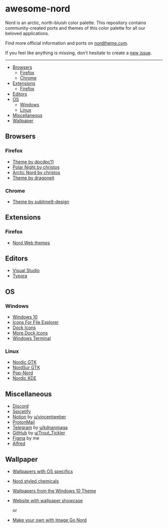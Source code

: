 # awesome-nord

Nord is an arctic, north-bluish color palette. This repository contains community-created ports and themes of this color palette for all our beloved applications.

Find more official information and ports on [nordtheme.com](https://www.nordtheme.com/).

If you feel like anything is missing, don't hesitate to create a [new issue](https://github.com/Aceto1/awesome-nord/issues/new).

------

* [Browsers](#Browsers)
  * [Firefox](#Firefox)
  * [Chrome](#Chrome)
* [Extensions](#extensions)
  * [Firefox](#Firefox)
* [Editors](#Editors)
* [OS](#OS)
  * [Windows](#Windows)
  * [Linux](#Linux)
* [Miscellaneous](#Miscellaneous)
* [Wallpaper](#Wallpaper)



## Browsers

### Firefox

- [Theme by dpcdpc11](https://www.deviantart.com/dpcdpc11/art/Nord-for-Firefox-837860916)
- [Polar Night by christos](https://addons.mozilla.org/en-US/firefox/addon/nord-polar-night-theme/)
- [Arctic Nord by christos](https://addons.mozilla.org/en-US/firefox/addon/arctic-nord-theme/)
- [Theme by dragonejt](https://addons.mozilla.org/en-US/firefox/addon/nord-firefox/)



### Chrome

- [Theme by sublime9-design](https://www.deviantart.com/sublime9-design/art/Nord-Theme-for-Chrome-V2-837463227)


## Extensions 
### Firefox
- [Nord Web themes](https://addons.mozilla.org/en-US/firefox/addon/nord-web-theme/)

## Editors

- [Visual Studio](https://github.com/jwendl/nord-vs-theme)
- [Typora](https://theme.typora.io/theme/Nord/)



## OS

### Windows

- [Windows 10](https://www.deviantart.com/niivu/art/Nord-Windows-10-Theme-837266272)
- [Icons For File Explorer](https://www.deviantart.com/niivu/art/Nord-Icon-Theme-837265260)
- [Dock Icons](https://www.deviantart.com/niivu/art/Nord-Dock-Icons-837539862)
- [More Dock Icons](https://www.deviantart.com/mnmldsgn/art/Nord-Extra-Dock-Icons-843934452)
- [Windows Terminal](https://github.com/thismat/nord-windows-terminal)



### Linux

- [Nordic GTK](https://www.gnome-look.org/p/1267246/)
- [NordSur GTK](https://github.com/nboughton/NordSur)
- [Pop-Nord](https://www.gnome-look.org/p/1460607)
- [Nordic KDE](https://www.gnome-look.org/p/1460607)



## Miscellaneous

- [Discord](https://github.com/izutsumi/nordDiscord)
- [Spicetify](https://github.com/ghostyghoster/Spicetify-Nord-theme)
- [Notion](https://drive.google.com/file/d/1YfFjwJ5AbQmoavtBJp1aTExHB0zLlAUt/view) by [u/vincentweber](https://www.reddit.com/user/vincentweber/)
- [ProtonMail](https://github.com/jonahleonardh/protonmailnord)
- [Telegram](https://t.me/addtheme/GFxDRljkIFkj2cCB) by [u/kdnanmaga](https://www.reddit.com/user/kdnanmaga)
- [GitHub](https://userstyles.org/styles/191792/github-nord) by [u/Trout_Tickler](https://www.reddit.com/user/Trout_Tickler/)
- [Figma](https://www.figma.com/file/ksYz5tx2QkhXvEQldYRfzQ/Nord-Theme-Colors) by me
- [Alfred](https://github.com/crispgm/alfred-nord)



## Wallpaper

- [Wallpapers with OS specifics](https://github.com/tamaldearroz/nord-wallpapers)

- [Nord styled chemicals](https://github.com/tamaldearroz/nord-backgrounds/tree/main/avogadr.io)

- [Wallpapers from the Windows 10 Theme](https://gofile.io/d/Ea5SgH)

- [Website with wallpaper showcase](https://sugarblank.github.io/)

  or

- [Make your own with Image Go Nord](https://ign.schrodinger-hat.it/)
